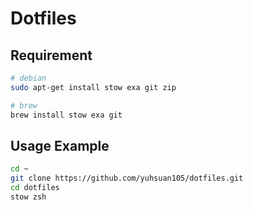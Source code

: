 # Dotfiles

## Requirement

```bash
# debian
sudo apt-get install stow exa git zip

# brew
brew install stow exa git
```

## Usage Example

```bash
cd ~
git clone https://github.com/yuhsuan105/dotfiles.git
cd dotfiles
stow zsh
```
